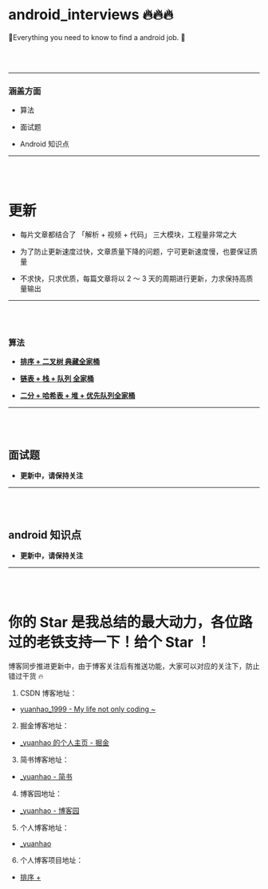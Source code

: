 # android_interviews 🔥🔥🔥

🚀Everything you need to know to find a android job. 🚀

<br>
<br>

----

### 涵盖方面

- 算法 

- 面试题 

- Android 知识点

----

<br>
<br>

# 更新

- 每片文章都结合了 「解析 + 视频 + 代码」 三大模块，工程量非常之大

- 为了防止更新速度过快，文章质量下降的问题，宁可更新速度慢，也要保证质量

- 不求快，只求优质，每篇文章将以 2 ～ 3 天的周期进行更新，力求保持高质量输出

----

<br>
<br>

### 算法

- **[排序 + 二叉树 典藏全家桶](https://github.com/FishInWater-1999/android_interviews/blob/master/%E7%AE%97%E6%B3%95/%E8%B6%85%E9%AB%98%E9%A2%91%E7%AE%97%E6%B3%95/%E6%8E%92%E5%BA%8F%20%2B%20%E4%BA%8C%E5%8F%89%E6%A0%91%20%E5%85%B8%E8%97%8F%E5%85%A8%E5%AE%B6%E6%A1%B6.md)**

- **[链表 + 栈 + 队列 全家桶](https://github.com/FishInWater-1999/android_interviews/blob/master/%E7%AE%97%E6%B3%95/%E8%B6%85%E9%AB%98%E9%A2%91%E7%AE%97%E6%B3%95/%F0%9F%94%A5%20%E9%93%BE%E8%A1%A8%20%2B%20%E6%A0%88%20%20%2B%20%E9%98%9F%E5%88%97%20%E9%83%A8%E5%88%86%EF%BC%81%F0%9F%94%A5.md)**

- **[二分 + 哈希表 + 堆 + 优先队列全家桶](https://github.com/FishInWater-1999/android_interviews/blob/master/%E7%AE%97%E6%B3%95/%E8%B6%85%E9%AB%98%E9%A2%91%E7%AE%97%E6%B3%95/%F0%9F%94%A5%20%E4%BA%8C%E5%88%86%20%2B%20%E5%93%88%E5%B8%8C%E8%A1%A8%20%2B%20%E5%A0%86%20%2B%20%E4%BC%98%E5%85%88%E9%98%9F%E5%88%97%20%E9%83%A8%E5%88%86%EF%BC%81%F0%9F%94%A5.md)**

----

<br>
<br>

## 面试题

- **更新中，请保持关注**

----

<br>
<br>

## android 知识点

- **更新中，请保持关注**

----

<br>
<br>

# 你的 Star 是我总结的最大动力，各位路过的老铁支持一下！给个 Star ！

博客同步推进更新中，由于博客关注后有推送功能，大家可以对应的关注下，防止错过干货 🔥

1. CSDN 博客地址：
- [yuanhao_1999 - My life not only coding ~](https://blog.csdn.net/qq_43377749)

2. 掘金博客地址：
- [_yuanhao 的个人主页 - 掘金](https://juejin.im/user/5d00b2ee6fb9a07ef5622eed)

3. 简书博客地址：
- [_yuanhao - 简书](https://www.jianshu.com/u/dfdd57aee7df)

4. 博客园地址：
- [_yuanhao - 博客园](https://www.cnblogs.com/yuanhao-1999/)

5. 个人博客地址：
- [_yuanhao](https://fishinwater-1999.github.io/)

6. 个人博客项目地址：
- [排序 + ](https://github.com/FishInWater-1999/SQLiteSample)

<br>
